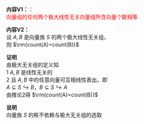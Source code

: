 **内容V1：**：  
<font color=red>向量组的任何两个极大线性无关向量组所含向量个数相等</font>  
  
**内容V2：**  
设 $A,B$ 是向量族 $S$ 的两个极大线性无关组，  
则 $\rm{count(A)=count(B)}$  
  
**证明**  
由极大无关组的定义知  
1  $A,B$ 是线性无关的  
2 且 $A,B$ 中的任意向量可互相线性表出，即  
 $A\subseteq S\hookrightarrow B，  
B\subseteq S\hookrightarrow A$  
由推论2得 $\rm{count(A)=count(B)}$  
  
**说明**  
向量族 $S$ 的秩不依赖与极大无关组的选取  
